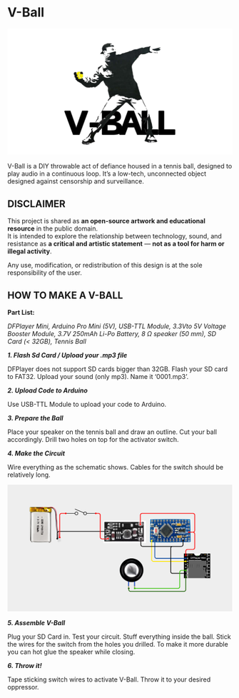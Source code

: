 # V-Ball

![image alt](https://github.com/kvnty/V-Ball/blob/fb003c693cbc39c9775bf2c9518abf5887561129/vball-logo.jpg)



V-Ball is a DIY throwable act of defiance housed in a tennis ball, designed to play audio in a continuous loop. It’s a low-tech, unconnected object designed against censorship and surveillance.

## **DISCLAIMER**

This project is shared as **an open-source artwork and educational resource** in the public domain.  
It is intended to explore the relationship between technology, sound, and resistance as **a critical and artistic statement** — **not as a tool for harm or illegal activity**.

Any use, modification, or redistribution of this design is at the sole responsibility of the user.


## HOW TO MAKE A V-BALL





**Part List:**

*DFPlayer Mini, Arduino Pro Mini (5V), USB-TTL Module, 3.3Vto 5V Voltage Booster Module, 3.7V 250mAh Li-Po Battery, 8 Ω speaker (50 mm), SD Card (< 32GB), Tennis Ball*

  

***1. Flash Sd Card / Upload your .mp3 file***

  

DFPlayer does not support SD cards bigger than 32GB. Flash your SD card to FAT32. Upload your sound (only mp3). Name it ‘0001.mp3’.

  

***2. Upload Code to Arduino***

  

Use USB-TTL Module to upload your code to Arduino.

  


***3. Prepare the Ball***

  

Place your speaker on the tennis ball and draw an outline. Cut your ball accordingly. Drill two holes on top for the activator switch.

  
  
  
  
  
  
  

***4. Make the Circuit***

  

Wire everything as the schematic shows. Cables for the switch should be relatively long.

![image alt](https://github.com/kvnty/V-Ball/blob/fb003c693cbc39c9775bf2c9518abf5887561129/circuit.jpg)

  

***5. Assemble V-Ball***

  

Plug your SD Card in. Test your circuit. Stuff everything inside the ball. Stick the wires for the switch from the holes you drilled. To make it more durable you can hot glue the speaker while closing.

  



***6. Throw it!***

  

Tape sticking switch wires to activate V-Ball. Throw it to your desired oppressor.

  

  
